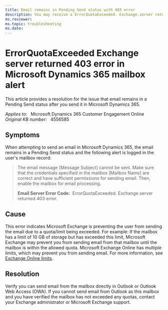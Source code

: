 ```yaml
---
title: Email remains in Pending Send status with 403 error
description: You may receive a ErrorQuotaExceeded. Exchange.server returned 403 error when sending an email in Microsoft Dynamics 365. Provides a resolution.
ms.reviewer: 
ms.topic: troubleshooting
ms.date: 
---
```

# ErrorQuotaExceeded Exchange server returned 403 error in Microsoft Dynamics 365 mailbox alert

This article provides a resolution for the issue that email remains in a Pending Send status after you send it in Microsoft Dynamics 365.

_Applies to:_ &nbsp; Microsoft Dynamics 365 Customer Engagement Online  
_Original KB number:_ &nbsp; 4556585

## Symptoms

When attempting to send an email in Microsoft Dynamics 365, the email remains in a Pending Send status and the following alert is logged in the user's mailbox record:

> The email message [Message Subject] cannot be sent. Make sure that the credentials specified in the mailbox [Mailbox Name] are correct and have sufficient permissions for sending email. Then, enable the mailbox for email processing.
>
> **Email Server Error Code:**  ErrorQuotaExceeded. Exchange.server returned 403 error.

## Cause

This error indicates Microsoft Exchange is preventing the user from sending the email due to a quota/limit being exceeded. For example: If the mailbox has a limit of 10 GB of storage but has exceeded this limit, Microsoft Exchange may prevent you from sending email from that mailbox until the mailbox is within the allowed quota. Microsoft Exchange Online has multiple limits, which may prevent you from sending email. For more information, see [Exchange Online limits](/office365/servicedescriptions/exchange-online-service-description/exchange-online-limits).

## Resolution

Verify you can send email from the mailbox directly in Outlook or Outlook Web Access (OWA). If you cannot send email from Outlook as this mailbox and you have verified the mailbox has not exceeded any quotas, contact your Exchange administrator or Microsoft Exchange support.
